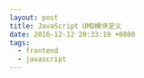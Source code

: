 ```yaml
---
layout: post
title: JavaScript UMD模块定义
date: 2016-12-12 20:33:19 +0800
tags:
  - frontend
  - javascript
---
```

